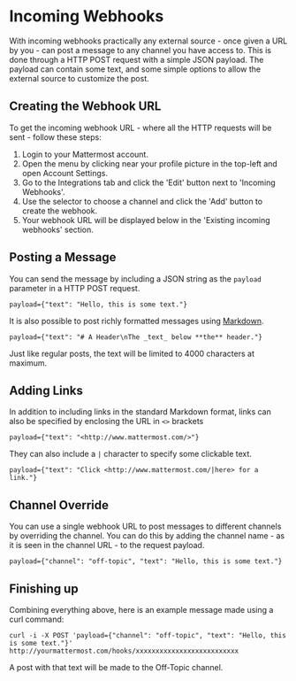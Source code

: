# Incoming Webhooks

With incoming webhooks practically any external source - once given a URL by you - can post a message to any channel you have access to. This is done through a HTTP POST request with a simple JSON payload. The payload can contain some text, and some simple options to allow the external source to customize the post.

## Creating the Webhook URL

To get the incoming webhook URL - where all the HTTP requests will be sent - follow these steps:

1. Login to your Mattermost account.
2. Open the menu by clicking near your profile picture in the top-left and open Account Settings.
3. Go to the Integrations tab and click the 'Edit' button next to 'Incoming Webhooks'.
4. Use the selector to choose a channel and click the 'Add' button to create the webhook.
5. Your webhook URL will be displayed below in the 'Existing incoming webhooks' section.


## Posting a Message

You can send the message by including a JSON string as the `payload` parameter in a HTTP POST request.
```
payload={"text": "Hello, this is some text."}
```

It is also possible to post richly formatted messages using [Markdown](../../help/enduser/markdown.md).
```
payload={"text": "# A Header\nThe _text_ below **the** header."}
```

Just like regular posts, the text will be limited to 4000 characters at maximum.

## Adding Links

In addition to including links in the standard Markdown format, links can also be specified by enclosing the URL in `<>` brackets
```
payload={"text": "<http://www.mattermost.com/>"}
```

They can also include a `|` character to specify some clickable text.
```
payload={"text": "Click <http://www.mattermost.com/|here> for a link."}
```

## Channel Override

You can use a single webhook URL to post messages to different channels by overriding the channel. You can do this by adding the channel name - as it is seen in the channel URL - to the request payload.
```
payload={"channel": "off-topic", "text": "Hello, this is some text."}
```

## Finishing up

Combining everything above, here is an example message made using a curl command:

```
curl -i -X POST 'payload={"channel": "off-topic", "text": "Hello, this is some text."}' http://yourmattermost.com/hooks/xxxxxxxxxxxxxxxxxxxxxxxxxx
```

A post with that text will be made to the Off-Topic channel.
